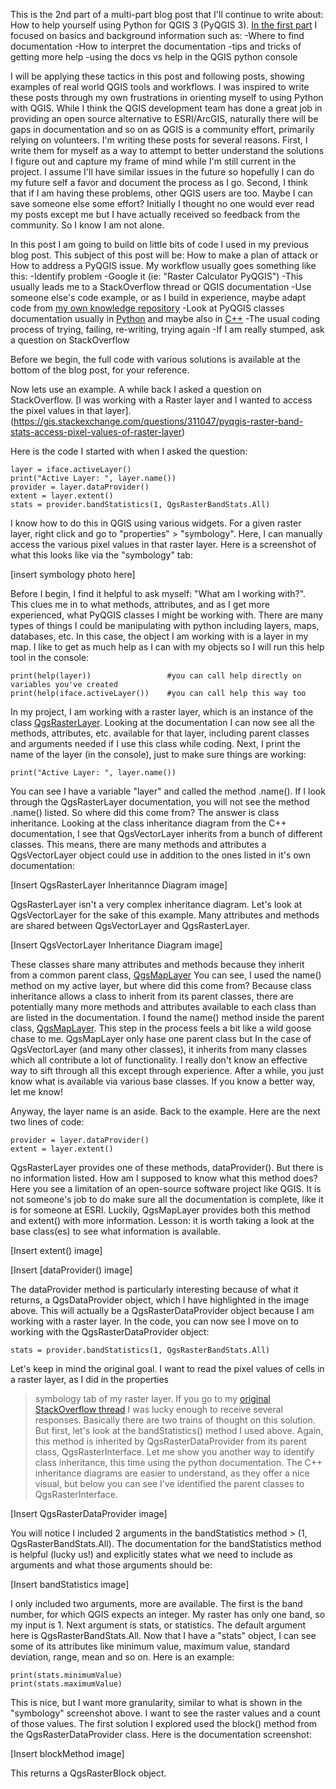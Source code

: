 This is the 2nd part of a multi-part blog post that I'll continue to write about: How to help yourself using Python for QGIS 3
(PyQGIS 3). [In the first part](https://epurpur.github.io/A-Guide-to-Python-in-QGIS-aka-How-to-Help-Yourself-part-1/) I 
focused on basics and background information such as:
  -Where to find documentation
  -How to interpret the documentation
  -tips and tricks of getting more help
  -using the docs vs help in the QGIS python console
  
I will be applying these tactics in this post and following posts, showing examples of real world QGIS tools and workflows. I was inspired to write these posts through my own frustrations in orienting myself to using Python with QGIS. While I think 
the QGIS development team has done a great job in providing an open source alternative to ESRI/ArcGIS, naturally there will be gaps in documentation and so on as QGIS is a community effort, primarily relying on volunteers. I'm writing these posts for several reasons. First, I write them for myself as a way to attempt to better understand the solutions I figure out and
capture my frame of mind while I'm still current in the project. I assume I'll have similar issues in the future so hopefully
I can do my future self a favor and document the process as I go. Second, I think that if I am having these problems, other
QGIS users are too. Maybe I can save someone else some effort? Initially I thought no one would ever read my posts except me
but I have actually received so feedback from the community. So I know I am not alone.

In this post I am going to build on little bits of code I used in my previous blog post. This subject of this post will be:
How to make a plan of attack or How to address a PyQGIS issue. My workflow usually goes something like this:
  -Identify problem
  -Google it (ie: "Raster Calculator PyQGIS")
    -This usually leads me to a StackOverflow thread or QGIS documentation
  -Use someone else's code example, or as I build in experience, maybe adapt code from [my own knowledge repository](https://github.com/epurpur/PyQGIS-Scripts)
  -Look at PyQGIS classes documentation usually in [Python](https://qgis.org/pyqgis/master/) and maybe also in [C++](https://qgis.org/api/modules.html)
  -The usual coding process of trying, failing, re-writing, trying again
  -If I am really stumped, ask a question on StackOverflow
  
Before we begin, the full code with various solutions is available at the bottom of the blog post, for your reference.  
  
Now lets use an example. A while back I asked a question on StackOverflow. [I was working with a Raster layer and I wanted to
access the pixel values in that layer].(https://gis.stackexchange.com/questions/311047/pyqgis-raster-band-stats-access-pixel-values-of-raster-layer)

Here is the code I started with when I asked the question:
    
    layer = iface.activeLayer()
    print("Active Layer: ", layer.name())
    provider = layer.dataProvider()
    extent = layer.extent()
    stats = provider.bandStatistics(1, QgsRasterBandStats.All)

I know how to do this in QGIS using various widgets. For a given raster layer, right click and go to "properties" > 
"symbology". Here, I can manually access the various pixel values in that raster layer. Here is a screenshot of what this
looks like via the "symbology" tab:

[insert symbology photo here]

Before I begin, I find it helpful to ask myself: "What am I working with?". This clues me in to what methods,
attributes, and as I get more experienced, what PyQGIS classes I might be working with. There are many types of things I
could be manipulating with python including layers, maps, databases, etc. In this case, the object I am working with is a
layer in my map. I like to get as much help as I can with my objects so I will run this help tool in the console:
    
    print(help(layer))                 #you can call help directly on variables you've created
    print(help(iface.activeLayer())    #you can call help this way too

In my project, I am working with a raster layer, which is an instance of the class [QgsRasterLayer](https://qgis.org/pyqgis/master/core/QgsRasterLayer.html).
Looking at the documentation I can now see all the methods, attributes, etc. available for that layer, including parent
classes and arguments needed if I use this class while coding. Next, I print the name of the layer (in the console), just
to make sure things are working:
    
    print("Active Layer: ", layer.name())

You can see I have a variable "layer" and called the method .name(). If I look through the QgsRasterLayer documentation, you
will not see the method .name() listed. So where did this come from? The answer is class inheritance. Looking at the class
inheritance diagram from the C++ documentation, I see that QgsVectorLayer inherits from a bunch of different classes. This
means, there are many methods and attributes a QgsVectorLayer object could use in addition to the ones listed in it's own
documentation:

[Insert QgsRasterLayer Inheritannce Diagram image]

QgsRasterLayer isn't a very complex inheritance diagram. Let's look at QgsVectorLayer for the sake of this example. Many attributes and methods are shared between QgsVectorLayer and QgsRasterLayer.

[Insert QgsVectorLayer Inheritance Diagram image]

These classes share many attributes and methods because they inherit from a common parent class, [QgsMapLayer](https://qgis.org/pyqgis/master/core/QgsMapLayer.html)
You can see, I used the name() method on my active layer, but where did this come from? Because class inheritance allows a
class to inherit from its parent classes, there are potentially many more methods and attributes available to each class than
are listed in the documentation. I found the name() method inside the parent class, [QgsMapLayer](https://qgis.org/pyqgis/master/core/QgsMapLayer.html#qgis.core.QgsMapLayer.name).
This step in the process feels a bit like a wild goose chase to me. QgsMapLayer only hase one parent class but In the case of 
QgsVectorLayer (and many other classes), it inherits from many classes which all contribute a lot of functionality. I really 
don't know an effective way to sift through all this except through experience. After a while, you just know what is 
available via various base classes. If you know a better way, let me know!

Anyway, the layer name is an aside. Back to the example. Here are the next two lines of code:
    
    provider = layer.dataProvider()
    extent = layer.extent()

QgsRasterLayer provides one of these methods, dataProvider(). But there is no information listed. How am I supposed to know
what this method does? Here you see a limitation of an open-source software project like QGIS. It is not someone's job to do 
make sure all the documentation is complete, like it is for someone at ESRI. Luckily, QgsMapLayer provides both this method
and extent() with more information. Lesson: it is worth taking a look at the base class(es) to see what information is
available.

[Insert extent() image]

[Insert [dataProvider() image]

The dataProvider method is particularly interesting because of what it returns, a QgsDataProvider object, which I have
highlighted in the image above. This will actually be a QgsRasterDataProvider object because I am working with a raster
layer. In the code, you can now see I move on to working with the QgsRasterDataProvider object:
    
    stats = provider.bandStatistics(1, QgsRasterBandStats.All) 

Let's keep in mind the original goal. I want to read the pixel values of cells in a raster layer, as I did in the properties
> symbology tab of my raster layer. If you go to my [original StackOverflow thread](https://gis.stackexchange.com/questions/311047/pyqgis-raster-band-stats-access-pixel-values-of-raster-layer) I was lucky
enough to receive several responses. Basically there are two trains of thought on this solution. But first, let's look at
the bandStatistics() method I used above. Again, this method is inherited by QgsRasterDataProvider from its parent class,
QgsRasterInterface. Let me show you another way to identify class inheritance, this time using the python documentation.
The C++ inheritance diagrams are easier to understand, as they offer a nice visual, but below you can see I've identified
the parent classes to QgsRasterInterface. 

[Insert QgsRasterDataProvider image]

You will notice I included 2 arguments in the bandStatistics method > (1, QgsRasterBandStats.All). The documentation for the
bandStatistics method is helpful (lucky us!) and explicitly states what we need to include as arguments and what those 
arguments should be:

[Insert bandStatistics image]

I only included two arguments, more are available. The first is the band number, for which QGIS expects an integer. My raster
has only one band, so my input is 1. Next argument is stats, or statistics. The default argument here is
QgsRasterBandStats.All. Now that I have a "stats" object, I can see some of its attributes like minimum value, maximum value, 
standard deviation, range, mean and so on. Here is an example:

    print(stats.minimumValue)
    print(stats.maximumValue)
    
This is nice, but I want more granularity, similar to what is shown in the "symbology" screenshot above. I want to see the
raster values and a count of those values. The first solution I explored used the block() method from the
QgsRasterDataProvider class. Here is the documentation screenshot:

[Insert blockMethod image]

This returns a QgsRasterBlock object. 


